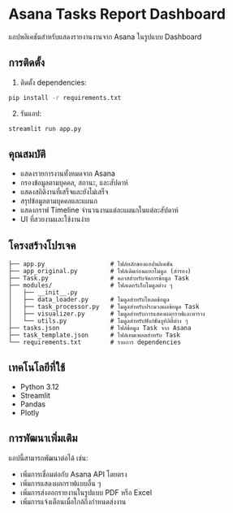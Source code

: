 # Asana Tasks Report Dashboard

แอปพลิเคชันสำหรับแสดงรายงานงานจาก Asana ในรูปแบบ Dashboard

## การติดตั้ง

1. ติดตั้ง dependencies:
```bash
pip install -r requirements.txt
```

2. รันแอป:
```bash
streamlit run app.py
```

## คุณสมบัติ

- แสดงรายการงานทั้งหมดจาก Asana
- กรองข้อมูลตามบุคคล, สถานะ, และสัปดาห์
- แสดงสถิติงานที่เสร็จและยังไม่เสร็จ
- สรุปข้อมูลตามบุคคลและแผนก
- แสดงกราฟ Timeline จำนวนงานแต่ละแผนกในแต่ละสัปดาห์
- UI ที่สวยงามและใช้งานง่าย

## โครงสร้างโปรเจค

```
├── app.py                  # ไฟล์หลักของแอปพลิเคชัน
├── app_original.py         # ไฟล์เดิมก่อนแยกโมดูล (สำรอง)
├── Task.py                 # คลาสสำหรับจัดการข้อมูล Task
├── modules/                # โฟลเดอร์เก็บโมดูลต่าง ๆ
│   ├── __init__.py
│   ├── data_loader.py      # โมดูลสำหรับโหลดข้อมูล
│   ├── task_processor.py   # โมดูลสำหรับประมวลผลข้อมูล Task
│   ├── visualizer.py       # โมดูลสำหรับการแสดงผลกราฟและตาราง
│   └── utils.py            # โมดูลสำหรับฟังก์ชันยูทิลิตี้ต่าง ๆ
├── tasks.json              # ไฟล์ข้อมูล Task จาก Asana
├── task_template.json      # ไฟล์เทมเพลตสำหรับ Task
└── requirements.txt        # รายการ dependencies
```

## เทคโนโลยีที่ใช้

- Python 3.12
- Streamlit
- Pandas
- Plotly

## การพัฒนาเพิ่มเติม

แอปนี้สามารถพัฒนาต่อได้ เช่น:
- เพิ่มการเชื่อมต่อกับ Asana API โดยตรง
- เพิ่มการแสดงผลกราฟแบบอื่น ๆ
- เพิ่มการส่งออกรายงานในรูปแบบ PDF หรือ Excel
- เพิ่มการแจ้งเตือนเมื่อใกล้ถึงกำหนดส่งงาน
